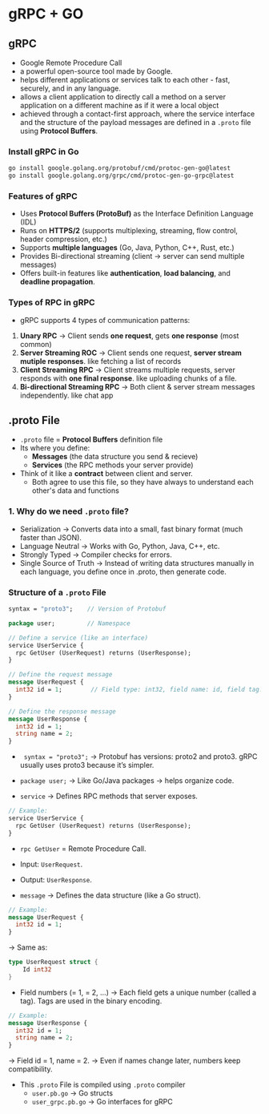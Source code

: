 # gRPC + GO

## gRPC
- Google Remote Procedure Call
- a powerful open-source tool made by Google.
- helps different applications or services talk to each other - fast, securely, and in any language.
- allows a client application to directly call a method on a server application on a different machine as if it were a local object
- achieved through a contact-first approach, where the service interface  and the structure of the payload messages are defined in a `.proto` file using **Protocol Buffers**.

### Install gRPC in Go
```bash
go install google.golang.org/protobuf/cmd/protoc-gen-go@latest
go install google.golang.org/grpc/cmd/protoc-gen-go-grpc@latest
```

### Features of gRPC
- Uses **Protocol Buffers (ProtoBuf)** as the Interface Definition Language (IDL)
- Runs on **HTTPS/2** (supports multiplexing, streaming, flow control, header compression, etc.)
- Supports **multiple languages** (Go, Java, Python, C++, Rust, etc.)
- Provides Bi-directional streaming (client -> server can send multiple messages)
- Offers built-in features like **authentication**, **load balancing**, and **deadline propagation**.

### Types of RPC in gRPC
- gRPC supports 4 types of communication patterns:
1. **Unary RPC**
    -> Client sends **one request**, gets **one response** (most common)
2. **Server Streaming ROC**
    -> Client sends one request, **server stream mutiple responses**. like fetching a list of records
3. **Client Streaming RPC**
    -> Client streams multiple requests, server responds with **one final response**. like uploading chunks of a file.
4. **Bi-directional Streaming RPC**
    -> Both client & server stream messages independently. like chat app

## .proto File
- `.proto` file = **Protocol Buffers** definition file
-  Its where you define:
    - **Messages** (the data structure you send & recieve)
    - **Services** (the RPC methods your server provide)
- Think of it like a **contract** between client and server.
    - Both agree to use this file, so they have always to understand each other's data and functions

### 1. Why do we need `.proto` file?
- Serialization → Converts data into a small, fast binary format (much faster than JSON).
- Language Neutral → Works with Go, Python, Java, C++, etc.
- Strongly Typed → Compiler checks for errors.
- Single Source of Truth → Instead of writing data structures manually in each language, you define once in .proto, then generate code.

### Structure of a `.proto` File
```proto
syntax = "proto3";    // Version of Protobuf

package user;         // Namespace

// Define a service (like an interface)
service UserService {
  rpc GetUser (UserRequest) returns (UserResponse);
}

// Define the request message
message UserRequest {
  int32 id = 1;        // Field type: int32, field name: id, field tag: 1
}

// Define the response message
message UserResponse {
  int32 id = 1;
  string name = 2;
}
```
- ` syntax = "proto3";` -> Protobuf has versions: proto2 and proto3. gRPC usually uses proto3 because it’s simpler.

- `package user;` -> Like Go/Java packages → helps organize code.

- `service` -> Defines RPC methods that server exposes.
```proto
// Example:
service UserService {
  rpc GetUser (UserRequest) returns (UserResponse);
}
```
- `rpc GetUser` = Remote Procedure Call.
- Input: `UserRequest`.
- Output: `UserResponse`.

- `message` -> Defines the data structure (like a Go struct).
```proto
// Example:
message UserRequest {
  int32 id = 1;
}
```

→ Same as:
```go
type UserRequest struct {
    Id int32
}
```
- Field numbers (= 1, = 2, …) -> Each field gets a unique number (called a tag). Tags are used in the binary encoding.
```proto
// Example:
message UserResponse {
  int32 id = 1;
  string name = 2;
}
```
→ Field id = 1, name = 2.
→ Even if names change later, numbers keep compatibility.

- This `.proto` File is compiled using `.proto` compiler
    - `user.pb.go` -> Go structs
    - `user_grpc.pb.go` -> Go interfaces for gRPC
